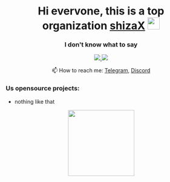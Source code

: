 <h1 align="center">Hi evervone, this is a top organization <a href="https://github.com/shizaX" target="_blank">shizaX</a> 
<img src="https://github.com/blackcater/blackcater/raw/main/images/Hi.gif" height="32"/></h1>
<h3 align="center">I don't know what to say</h3>


<p align='center'>
  <a href="https://t.me/L1ghtsitteLoL">
       <img src="https://img.shields.io/badge/Telegram-2CA5E0?style=for-the-badge&logo=telegram&logoColor=black"/>
   </a>
    <a href="https://discord.gg/QpFHWwX7BW">
       <img src="https://img.shields.io/badge/Discord-2CA5E0?style=for-the-badge&logo=discord&logoColor=black"/>
   </a>
<p align='center'>
   📫 How to reach me: <a href='https://t.me/L1ghtsitteLoL'>Telegram</a>, <a href='https://discord.gg/QpFHWwX7BW'>Discord</a>
</p>

### Us opensource projects:

* nothing like that

<div align="center">
 <a href="https://github.com/romankh3/github-profile-views-counter">
       <img width="175px" src="https://komarev.com/ghpvc/?username=shizaX&color=DE002D">
   </a>
</div>

